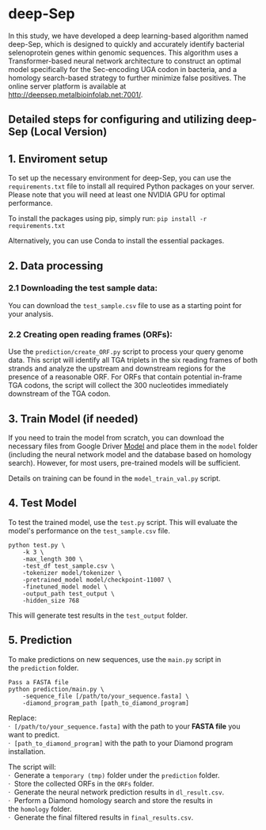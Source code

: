 # deep-Sep

In this study, we have developed a deep learning-based algorithm named deep-Sep, which is designed to quickly and accurately identify bacterial selenoprotein genes within genomic sequences. This algorithm uses a Transformer-based neural network architecture to construct an optimal model specifically for the Sec-encoding UGA codon in bacteria, and a homology search-based strategy to further minimize false positives. The online server platform is available at http://deepsep.metalbioinfolab.net:7001/.

## Detailed steps for configuring and utilizing deep-Sep (Local Version)
## 1. Enviroment setup
To set up the necessary environment for deep-Sep, you can use the `requirements.txt` file to install all required Python packages on your server. Please note that you will need at least one NVIDIA GPU for optimal performance.

To install the packages using pip, simply run:
`pip install -r requirements.txt`

Alternatively, you can use Conda to install the essential packages.

## 2. Data processing
### 2.1 Downloading the test sample data:
You can download the `test_sample.csv` file to use as a starting point for your analysis.

### 2.2 Creating open reading frames (ORFs):
Use the `prediction/create_ORF.py` script to process your query genome data. This script will identify all TGA triplets in the six reading frames of both strands and analyze the upstream and downstream regions for the presence of a reasonable ORF. For ORFs that contain potential in-frame TGA codons, the script will collect the 300 nucleotides immediately downstream of the TGA codon.

## 3. Train Model (if needed)
If you need to train the model from scratch, you can download the necessary files from Google Driver [Model](https://drive.google.com/drive/folders/14DFJasrvLaHuodaN_oUF5AXtDV2YwgIA?usp=drive_link) and place them in the `model` folder (including the neural network model and the database based on homology search). However, for most users, pre-trained models will be sufficient.

Details on training can be found in the `model_train_val.py` script.

## 4. Test Model 
To test the trained model, use the `test.py` script. This will evaluate the model's performance on the `test_sample.csv` file.

```
python test.py \
    -k 3 \
    -max_length 300 \
    -test_df test_sample.csv \
    -tokenizer model/tokenizer \
    -pretrained_model model/checkpoint-11007 \
    -finetuned_model model \
    -output_path test_output \
    -hidden_size 768
```

This will generate test results in the `test_output` folder.

## 5. Prediction
<!-- Run deepSep with test.py and homology.py. -->
To make predictions on new sequences, use the `main.py` script in the `prediction` folder.

```
Pass a FASTA file
python prediction/main.py \
    -sequence_file [/path/to/your_sequence.fasta] \
    -diamond_program_path [path_to_diamond_program]
```
Replace: \
·&nbsp;&nbsp;`[/path/to/your_sequence.fasta]` with the path to your **FASTA file** you want to predict. \
·&nbsp;&nbsp;`[path_to_diamond_program]` with the path to your Diamond program installation.

The script will: \
·&nbsp;&nbsp;Generate a `temporary (tmp)` folder under the `prediction` folder. \
·&nbsp;&nbsp;Store the collected ORFs in the `ORFs` folder. \
·&nbsp;&nbsp;Generate the neural network prediction results in `dl_result.csv`. \
·&nbsp;&nbsp;Perform a Diamond homology search and store the results in the `homology` folder. \
·&nbsp;&nbsp;Generate the final filtered results in `final_results.csv`.
